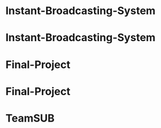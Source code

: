 # Instant-Broadcasting-System
# Instant-Broadcasting-System
# Final-Project
# Final-Project
# TeamSUB
